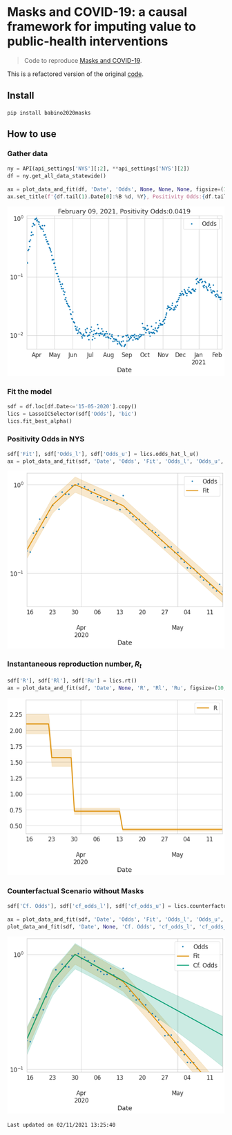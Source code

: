 # Masks and COVID-19: a causal framework for imputing value to public-health interventions
> Code to reproduce <a href='https://arxiv.org/abs/2006.05532'>Masks and COVID-19</a>.


This is a refactored version of the original [code](https://github.com/ababino/corona). 

## Install

`pip install babino2020masks`

## How to use

### Gather data

```python
ny = API(api_settings['NYS'][:2], **api_settings['NYS'][2])
df = ny.get_all_data_statewide()
```

```python
ax = plot_data_and_fit(df, 'Date', 'Odds', None, None, None, figsize=(10, 7))
ax.set_title(f'{df.tail(1).Date[0]:%B %d, %Y}, Positivity Odds:{df.tail(1).Odds[0]:2.3}');
```


![png](docs/images/output_6_0.png)


### Fit the model

```python
sdf = df.loc[df.Date<='15-05-2020'].copy()
lics = LassoICSelector(sdf['Odds'], 'bic')
lics.fit_best_alpha()
```

### Positivity Odds in NYS

```python
sdf['Fit'], sdf['Odds_l'], sdf['Odds_u'] = lics.odds_hat_l_u()
ax = plot_data_and_fit(sdf, 'Date', 'Odds', 'Fit', 'Odds_l', 'Odds_u', figsize=(10, 7))
```


![png](docs/images/output_10_0.png)


### Instantaneous reproduction number, $R_t$

```python
sdf['R'], sdf['Rl'], sdf['Ru'] = lics.rt()
ax = plot_data_and_fit(sdf, 'Date', None, 'R', 'Rl', 'Ru', figsize=(10, 7), logy=False, palette=[colorblind[1],colorblind[1]])
```


![png](docs/images/output_12_0.png)


### Counterfactual Scenario without  Masks

```python
sdf['Cf. Odds'], sdf['cf_odds_l'], sdf['cf_odds_u'] = lics.counterfactual()
```

```python
ax = plot_data_and_fit(sdf, 'Date', 'Odds', 'Fit', 'Odds_l', 'Odds_u', figsize=(10, 7))
plot_data_and_fit(sdf, 'Date', None, 'Cf. Odds', 'cf_odds_l', 'cf_odds_u', palette=[colorblind[2],colorblind[2]], ax=ax);
```


![png](docs/images/output_15_0.png)


    Last updated on 02/11/2021 13:25:40

